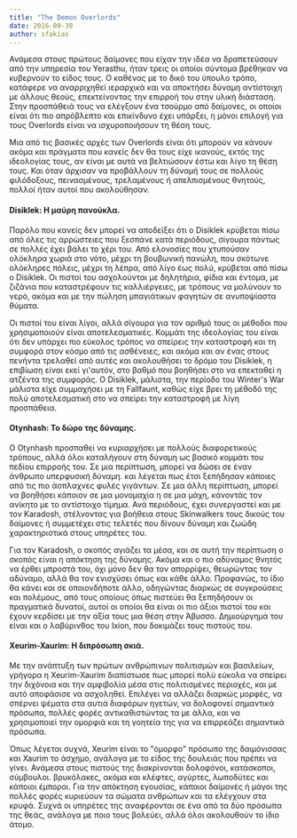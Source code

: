 ```yaml
---
title: "The Demon Overlords"
date: 2016-09-30
author: sfakias
---
```


Ανάμεσα στους πρώτους δαίμονες που είχαν την ιδέα να δραπετεύσουν από την
υπηρεσία του Yerasthu, ήταν τρεις οι οποίοι σύντομα βρέθηκαν να κυβερνούν το
είδος τους. Ο καθένας με το δικό του ύπουλο τρόπο, κατάφερε να αναρριχηθεί
ιεραρχικά και να αποκτήσει δύναμη αντίστοιχη με άλλους θεούς, επεκτείνοντας
την επιρροή του στην υλική διάσταση. Στην προσπάθειά τους να ελέγξουν ένα
τσούρμο από δαίμονες, οι οποίοι είναι ότι πιο απρόβλεπτο και επικίνδυνο έχει
υπάρξει, η μόνοι επιλογή για τους Overlords είναι να ισχυροποιήσουν τη θέση
τους.

Μια από τις βασικές αρχές των Overlords είναι ότι μπορούν να κάνουν ακόμα και
πράγματα που κανείς δεν θα τους είχε ικανούς, εκτός της ιδεολογίας τους, αν
είναι με αυτά να βελτιώσουν έστω και λίγο τη θέση τους. Και όταν άρχισαν να
προβάλλουν τη δύναμή τους σε πολλούς φιλόδοξους, πεινασμένους, τρελαμένους ή
απελπισμένους θνητούς, πολλοί ήταν αυτοί που ακολούθησαν.  


####  Disiklek: Η μαύρη πανούκλα.



Παρόλο που κανείς δεν μπορεί να αποδείξει ότι ο Disiklek κρύβεται πίσω από
όλες τις αρρώστειες που ξεσπάνε κατά περιόδους, σίγουρα πάντως σε πολλές έχει
βάλει το χέρι του. Από ελονοσίες που χτυπούσαν ολόκληρα χωριά στο νότο, μέχρι
τη βουβωνική πανώλη, που σκότωνε ολόκληρες πόλεις, μέχρι τη λέπρα, από λίγο
έως πολύ, κρύβεται από πίσω ο Disiklek. Οι πιστοί του ασχολούνται με
δηλητήρια, φίδια και έντομα, με ζιζάνια που καταστρέφουν τις καλλιέργειες, με
τρόπους να μολύνουν το νερό, ακόμα και με την πώληση μπαγιάτικων φαγητών σε
ανυποψίαστα θύματα.

Οι πιστοί του είναι λίγοι, αλλά σίγουρα για τον αριθμό τους οι μέθοδοι που
χρησιμοποιούν είναι αποτελεσματικές. Κομμάτι της ιδεολογίας του είναι ότι δεν
υπάρχει πιο εύκολος τρόπος να σπείρεις την καταστροφή και τη συμφορά στον
κόσμο από τις ασθένειες, και ακόμα και αν ένας στους πενήντα τρελαθεί από
αυτές και ακολουθήσει το δρόμο του Disiklek, η επιβίωση είναι εκεί γι'αυτόν,
στο βαθμό που βοηθήσει στο να επεκταθεί η ατζέντα της συμφοράς. Ο Disiklek,
μάλιστα, την περίοδο του Winter's War μάλιστα είχε συμμαχήσει με τη Fallfaunt,
καθώς είχε βρει τη μέθοδό της πολύ αποτελεσματική στο να σπείρει την
καταστροφή με λίγη προσπάθεια.  


####  Otynhash: Το δώρο της δύναμης.



Ο Otynhash προσπαθεί να κυριαρχήσει με πολλούς διαφορετικούς τρόπους, αλλά
όλοι καταλήγουν στη δύναμη ως βασικό κομμάτι του πεδίου επιρροής του. Σε μια
περίπτωση, μπορεί να δώσει σε έναν άνθρωπο υπερφυσική δύναμη. και λέγεται πως
έτσι ξεπήδησαν κάποιες από τις πιο άσπλαχνες φυλές γιγάντων. Σε μια άλλη
περίπτωση, μπορεί να βοηθήσει κάποιον σε μια μονομαχία η σε μια μάχη, κάνοντάς
τον ανίκητο με το αντίστοιχο τίμημα. Ανά περιόδους, έχει συνεργαστεί και με
τον Karadosh, στέλνοντας για βοήθεια στους Skinwalkers τους δικούς του
δαίμονες ή συμμετέχει στις τελετές που δίνουν δύναμη και ζωώδη χαρακτηριστικά
στους υπηρέτες του.

Για τον Karadosh, ο σκοπός αγιάζει τα μέσα, και σε αυτή την περίπτωση ο σκοπός
είναι η απόκτηση της δύναμης. Ακόμα και ο πιο αδύναμος θνητός να έρθει μπροστά
του, όχι μόνο δεν θα τον απορρίψει, θεωρώντας τον αδύναμο, αλλά θα τον
ενισχύσει όπως και κάθε άλλο. Προφανώς, το ίδιο θα κάνει και σε οποιονδήποτε
άλλο, οδηγώντας διαρκώς σε συγκρούσεις και πολέμους, από τους οποίους όπως
πιστεύει θα ξεπηδήσουν οι πραγματικά δυνατοί, αυτοί οι οποίοι θα είναι οι πιο
άξιοι πιστοί του και έχουν κερδίσει με την αξία τους μια θέση στην Άβυσσο.
Δημιούργημά του είναι και ο λαβύρινθος του Ixion, που δοκιμάζει τους πιστούς
του.  


####  Xeurim-Xaurim: Η διπρόσωπη σκιά.



Με την ανάπτυξη των πρώτων ανθρώπινων πολιτισμών και βασιλείων, γρήγορα η
Xeurim-Xaurim διαπίστωσε πως μπορεί πολύ εύκολα να σπείρει την διχόνοια και
την αμφιβολία μέσα στις πολιτισμένες περιοχές, και με αυτό αποφάσισε να
ασχοληθεί. Επιλέγει να αλλάζει διαρκώς μορφές, να σπέρνει ψέματα στα αυτιά
διαφόρων ηγετών, να δολοφονεί σημαντικά πρόσωπα, πολλές φορές αντικαθιστώντας
τα με άλλα, και να χρησιμοποιεί την ομορφιά και τη γοητεία της για να
επιρρεάζει σημαντικά πρόσωπα.

Όπως λέγεται συχνά, Xeurim είναι το "όμορφο" πρόσωπο της δαιμόνισσας και
Xaurim το άσχημο, ανάλογα με το είδος της δουλειάς που πρέπει να γίνει.
Ανάμεσα στους πιστούς της διακρίνονται δολοφόνοι, κατάσκοποι, σύμβουλοι.
βρυκόλακες, ακόμα και κλέφτες, αγύρτες, λωποδύτες και κάποιοι έμποροι. Για την
απόκτηση εγουσίας, κάποιοι δαίμονές ή μάγοι της πολλές φορές κυριεύουν τα
σώματα ανθρώπων και τα ελέγχουν στα κρυφά. Συχνά οι υπηρέτες της αναφέρονται
σε ένα από τα δύο πρόσωπα της θεάς, ανάλογα με ποιο τους βολεύει, αλλά όλοι
ακολουθούν το ίδιο άτομο.


